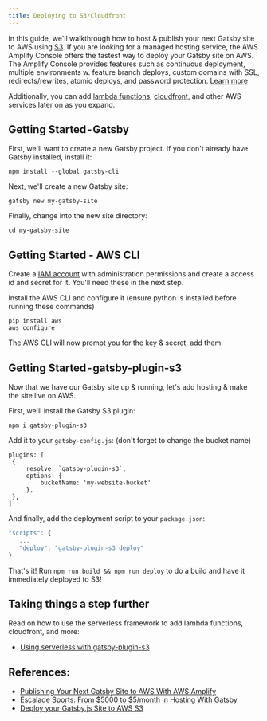 ```yaml
---
title: Deploying to S3/Cloudfront
---
```


In this guide, we'll walkthrough how to host & publish your next Gatsby site to AWS using [S3](https://aws.amazon.com/s3/). If you are looking for a managed hosting service, the AWS Amplify Console offers the fastest way to deploy your Gatsby site on AWS. The Amplify Console provides features such as continuous deployment, multiple environments w. feature branch deploys, custom domains with SSL, redirects/rewrites, atomic deploys, and password protection. [Learn more](./deploying-to-aws-amplify.md)

Additionally, you can add [lambda functions](https://serverless.com/framework/docs/providers/aws/guide/functions/), [cloudfront](https://github.com/serverless/examples/tree/master/aws-node-single-page-app-via-cloudfront), and other AWS services later on as you expand.

## Getting Started - Gatsby

First, we'll want to create a new Gatsby project. If you don't already have Gatsby installed, install it:

```shell
npm install --global gatsby-cli
```

Next, we'll create a new Gatsby site:

```shell
gatsby new my-gatsby-site
```

Finally, change into the new site directory:

```shell
cd my-gatsby-site
```

## Getting Started - AWS CLI

Create a [IAM account](https://console.aws.amazon.com/iam/home?#) with administration permissions and create a access id and secret for it.
You'll need these in the next step.

Install the AWS CLI and configure it (ensure python is installed before running these commands)

```shell
pip install aws
aws configure
```

The AWS CLI will now prompt you for the key & secret, add them.

## Getting Started - gatsby-plugin-s3

Now that we have our Gatsby site up & running, let's add hosting & make the site live on AWS.

First, we'll install the Gatsby S3 plugin:

```shell
npm i gatsby-plugin-s3
```

Add it to your `gatsby-config.js`: (don't forget to change the bucket name)

```
plugins: [
 {
     resolve: `gatsby-plugin-s3`,
     options: {
         bucketName: 'my-website-bucket'
     },
 },
]
```

And finally, add the deployment script to your `package.json`:

```js
"scripts": {
   ...
   "deploy": "gatsby-plugin-s3 deploy"
}
```

That's it!
Run `npm run build && npm run deploy` to do a build and have it immediately deployed to S3!

## Taking things a step further

Read on how to use the serverless framework to add lambda functions, cloudfront, and more:

- [Using serverless with gatsby-plugin-s3](https://github.com/jariz/gatsby-plugin-s3/blob/master/recipes/with-serverless.md)

## References:

- [Publishing Your Next Gatsby Site to AWS With AWS Amplify](https://www.gatsbyjs.org/blog/2018-08-24-gatsby-aws-hosting/)
- [Escalade Sports: From $5000 to $5/month in Hosting With Gatsby](https://www.gatsbyjs.org/blog/2018-06-14-escalade-sports-from-5000-to-5-in-hosting/)
- [Deploy your Gatsby.js Site to AWS S3](https://benenewton.com/deploy-your-gatsby-js-site-to-aws-s-3)